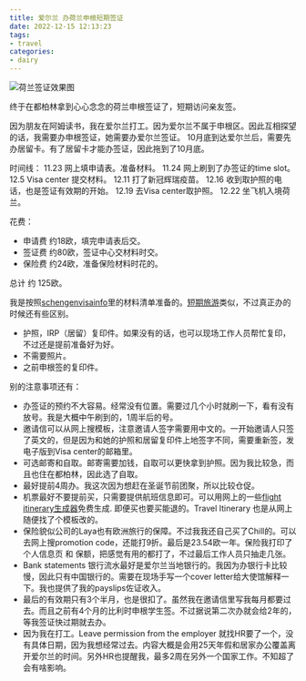 ```yaml
---
title: 爱尔兰 办荷兰申根短期签证
date: 2022-12-15 12:13:23
tags:
- travel
categories:
- dairy
---
```


![荷兰签证效果图](/images/NetherlandsVisa.jpg)

终于在都柏林拿到心心念念的荷兰申根签证了，短期访问亲友签。

因为朋友在阿姆读书，我在爱尔兰打工。因为爱尔兰不属于申根区。因此互相探望的话，我需要办申根签证，她需要办爱尔兰签证。
10月底到达爱尔兰后，需要先办居留卡。有了居留卡才能办签证，因此拖到了10月底。

时间线：
11.23 网上填申请表。准备材料。
11.24 网上刷到了办签证的time slot。
12.5 Visa center 提交材料。
12.11 打了新冠辉瑞疫苗。
12.16 收到取护照的电话，也是签证有效期的开始。
12.19 去Visa center取护照。
12.22 坐飞机入境荷兰。

花费：
- 申请费 约18欧，填完申请表后交。
- 签证费 约80欧，签证中心交材料时交。
- 保险费 约24欧，准备保险材料时花的。

总计 约 125欧。

我是按照[schengenvisainfo](https://www.schengenvisainfo.com/visiting-friends-relatives/)里的材料清单准备的。[短期旅游](https://www.schengenvisainfo.com/tourist-schengen-visa/)类似，不过真正办的时候还有些区别。
- 护照，IRP（居留）复印件。如果没有的话，也可以现场工作人员帮忙复印，不过还是提前准备好为好。
- 不需要照片。
- 之前申根签的复印件。

别的注意事项还有：
- 办签证的预约不大容易。经常没有位置。需要过几个小时就刷一下，看有没有放号。我是大概中午刷到的，1周半后的号。
- 邀请信可以从网上搜模板，注意邀请人签字需要用中文的。一开始邀请人只签了英文的，但是因为和她的护照和居留复印件上地签字不同，需要重新签，发电子版到Visa center的邮箱里。
- 可选邮寄和自取。邮寄需要加钱，自取可以更快拿到护照。因为我比较急，而且也住在都柏林，因此选了自取。
- 最好提前4周办。我这次因为想赶在圣诞节前团聚，所以比较仓促。
- 机票最好不要提前买，只需要提供航班信息即可。可以用网上的一些[flight itinerary生成器](https://www.atlys.com/tools/flight-itinerary)免费生成. 即便买也要买能退的。Travel Itinerary 也是从网上随便找了个模板改的。
- 保险貌似公司的Laya也有欧洲旅行的保障。不过我我还自己买了Chill的。可以去网上搜promotion code，还能打9折。最后是23.54欧一年。保险我打印了个人信息页 和 保额，把感觉有用的都打了，不过最后工作人员只抽走几张。
- Bank statements 银行流水最好是爱尔兰当地银行的。我因为办银行卡比较慢，因此只有中国银行的。需要在现场手写一个cover letter给大使馆解释一下。我也提供了我的payslips佐证收入。
- 最后的有效期只有3个半月，也是很扣了。虽然我在邀请信里写我每月都要过去。而且之前有4个月的比利时申根学生签。不过据说第二次办就会给2年的，等我签证快过期就去办。
- 因为我在打工。Leave permission from the employer 就找HR要了一个，没有具体日期，因为我想经常过去。内容大概是会用25天年假和居家办公覆盖离开爱尔兰的时间。另外HR也提醒我，最多2周在另外一个国家工作。不知超了会有啥影响。